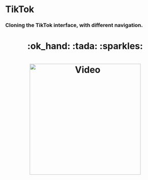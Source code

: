 # TikTok
 
### Cloning the TikTok interface, with different navigation.

<h1 align="center">:ok_hand: :tada: :sparkles:</h1>

<h1 align="center">
    <a target="_blank" rel="noopener noreferrer" href="https://github.com/luizpaulogroup/TikTok/blob/master/src/Images/GIF.gif"><img alt="Video" title="#video" width="350px" src="https://github.com/luizpaulogroup/TikTok/blob/master/src/Images/GIF.gif" style="max-width:100%;"></a>
</h1>